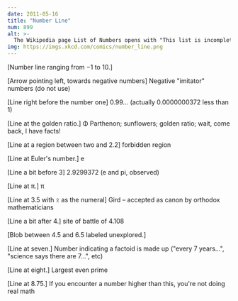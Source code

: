 ```yaml
---
date: 2011-05-16
title: "Number Line"
num: 899
alt: >-
  The Wikipedia page List of Numbers opens with "This list is incomplete; you can help by expanding it."
img: https://imgs.xkcd.com/comics/number_line.png
---
```

[Number line ranging from &minus;1 to 10.]

[Arrow pointing left, towards negative numbers] Negative "imitator" numbers (do not use)

[Line right before the number one] 0.99... (actually 0.0000000372 less than 1)

[Line at the golden ratio.] Φ  Parthenon; sunflowers; golden ratio; wait, come back, I have facts!

[Line at a region between two and 2.2] forbidden region

[Line at Euler's number.] e

[Line a bit before 3] 2.9299372 (e and pi, observed)

[Line at π.] π

[Line at 3.5 with ᛟ as the numeral] Gird – accepted as canon by orthodox mathematicians

[Line a bit after 4.] site of battle of 4.108

[Blob between 4.5 and 6.5 labeled unexplored.]

[Line at seven.] Number indicating a factoid is made up ("every 7 years...", "science says there are 7...", etc)

[Line at eight.] Largest even prime

[Line at 8.75.] If you encounter a number higher than this, you're not doing real math